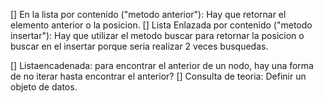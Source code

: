 [] En la lista por contenido ("metodo anterior"): Hay que retornar el elemento anterior o la posicion.
[] Lista Enlazada por contenido ("metodo insertar"): Hay que utilizar el metodo buscar para retornar la posicion 
o buscar en el insertar porque seria realizar 2 veces busquedas.

[] Listaencadenada: para encontrar el anterior de un nodo, hay una forma de no iterar hasta encontrar el anterior?
[] Consulta de teoria: Definir un objeto de datos.